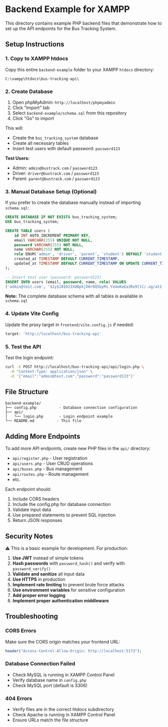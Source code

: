 # Backend Example for XAMPP

This directory contains example PHP backend files that demonstrate how to set up the API endpoints for the Bus Tracking System.

## Setup Instructions

### 1. Copy to XAMPP htdocs
Copy this entire `backend-example` folder to your XAMPP `htdocs` directory:
```
C:\xampp\htdocs\bus-tracking-api\
```

### 2. Create Database
1. Open phpMyAdmin: `http://localhost/phpmyadmin`
2. Click "Import" tab
3. Select `backend-example/schema.sql` from this repository
4. Click "Go" to import

This will:
- Create the `bus_tracking_system` database
- Create all necessary tables
- Insert test users with default password: `password123`

**Test Users:**
- Admin: `admin@bustrack.com` / `password123`
- Driver: `driver@bustrack.com` / `password123`
- Parent: `parent@bustrack.com` / `password123`

### 3. Manual Database Setup (Optional)

If you prefer to create the database manually instead of importing `schema.sql`:

```sql
CREATE DATABASE IF NOT EXISTS bus_tracking_system;
USE bus_tracking_system;

CREATE TABLE users (
    id INT AUTO_INCREMENT PRIMARY KEY,
    email VARCHAR(255) UNIQUE NOT NULL,
    password VARCHAR(255) NOT NULL,
    name VARCHAR(255) NOT NULL,
    role ENUM('admin', 'driver', 'parent', 'student') DEFAULT 'student',
    created_at TIMESTAMP DEFAULT CURRENT_TIMESTAMP,
    updated_at TIMESTAMP DEFAULT CURRENT_TIMESTAMP ON UPDATE CURRENT_TIMESTAMP
);

-- Insert test user (password: password123)
INSERT INTO users (email, password, name, role) VALUES 
('admin@test.com', '$2y$10$92IXUNpkjO0rOQ5byMi.Ye4oKoEa3Ro9llC/.og/at2.uheWG/igi', 'Admin User', 'admin');
```

**Note:** The complete database schema with all tables is available in `schema.sql`

### 4. Update Vite Config
Update the proxy target in `frontend/vite.config.js` if needed:
```javascript
target: 'http://localhost/bus-tracking-api'
```

### 5. Test the API
Test the login endpoint:
```bash
curl -X POST http://localhost/bus-tracking-api/api/login.php \
  -H "Content-Type: application/json" \
  -d '{"email":"admin@test.com","password":"password123"}'
```

## File Structure

```
backend-example/
├── config.php          - Database connection configuration
├── api/
│   └── login.php       - Login endpoint example
└── README.md          - This file
```

## Adding More Endpoints

To add more API endpoints, create new PHP files in the `api/` directory:

- `api/register.php` - User registration
- `api/users.php` - User CRUD operations
- `api/buses.php` - Bus management
- `api/routes.php` - Route management
- etc.

Each endpoint should:
1. Include CORS headers
2. Include the config.php for database connection
3. Validate input data
4. Use prepared statements to prevent SQL injection
5. Return JSON responses

## Security Notes

⚠️ This is a basic example for development. For production:

1. **Use JWT** instead of simple tokens
2. **Hash passwords** with `password_hash()` and verify with `password_verify()`
3. **Validate and sanitize** all input data
4. **Use HTTPS** in production
5. **Implement rate limiting** to prevent brute force attacks
6. **Use environment variables** for sensitive configuration
7. **Add proper error logging**
8. **Implement proper authentication middleware**

## Troubleshooting

### CORS Errors
Make sure the CORS origin matches your frontend URL:
```php
header("Access-Control-Allow-Origin: http://localhost:5173");
```

### Database Connection Failed
- Check MySQL is running in XAMPP Control Panel
- Verify database name in `config.php`
- Check MySQL port (default is 3306)

### 404 Errors
- Verify files are in the correct htdocs subdirectory
- Check Apache is running in XAMPP Control Panel
- Ensure URLs match the file structure
